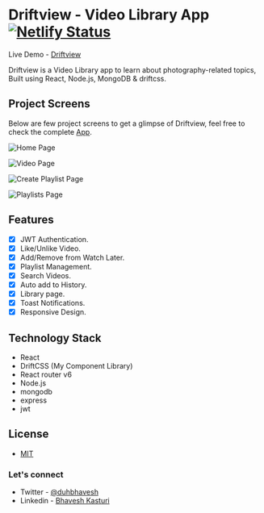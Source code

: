 # Driftview - Video Library App [![Netlify Status](https://api.netlify.com/api/v1/badges/511f085e-ecf3-492e-a51e-73baa8ce57b8/deploy-status)](https://app.netlify.com/sites/driftview/deploys)

Live Demo - [Driftview](https://driftview.netlify.app)

Driftview is a Video Library app to learn about photography-related topics, Built using React, Node.js, MongoDB & driftcss.

## Project Screens

Below are few project screens to get a glimpse of Driftview, feel free to check the complete [App](https://driftview.netlify.app).

![Home Page](https://res.cloudinary.com/duhbhavesh/image/upload/v1632641538/driftview/1_sqbafc.jpg)

![Video Page](https://res.cloudinary.com/duhbhavesh/image/upload/v1632641537/driftview/2_xdft02.jpg)

![Create Playlist Page](https://res.cloudinary.com/duhbhavesh/image/upload/v1632637734/driftview/3_tnutse.jpg)

![Playlists Page](https://res.cloudinary.com/duhbhavesh/image/upload/v1632638674/driftview/5_iytegu.jpg)

## Features

-  [x] JWT Authentication.
-  [x] Like/Unlike Video.
-  [x] Add/Remove from Watch Later.
-  [x] Playlist Management.
-  [x] Search Videos.
-  [x] Auto add to History.
-  [x] Library page.
-  [x] Toast Notifications.
-  [x] Responsive Design.

## Technology Stack

-  React
-  DriftCSS (My Component Library)
-  React router v6
-  Node.js
-  mongodb
-  express
-  jwt

## License

-  [MIT]()

### Let's connect

-  Twitter - [@duhbhavesh](https://twitter.com/duhbhavesh)
-  Linkedin - [Bhavesh Kasturi](https://www.linkedin.com/in/bhavesh-kasturi/)
